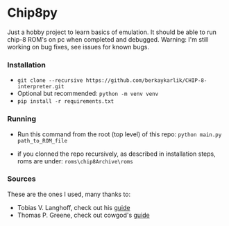 # Chip8py

Just a hobby project to learn basics of emulation.
It should be able to run chip-8 ROM's on pc when completed and debugged.
Warning: I'm still working on bug fixes, see issues for known bugs.

### Installation
* `git clone --recursive https://github.com/berkaykarlik/CHIP-8-interpreter.git`
* Optional but recommended: `python -m venv venv`
* `pip install -r requirements.txt`

### Running

* Run this command from the root (top level) of this repo:
`python main.py path_to_ROM_file`

* if you clonned the repo recursively, as described in installation steps, roms are under: `roms\chip8Archive\roms`

### Sources

These are the ones I used, many thanks to:

* Tobias V. Langhoff, check out his [guide](https://tobiasvl.github.io/blog/write-a-chip-8-emulator/)
* Thomas P. Greene, check out cowgod's [guide](http://devernay.free.fr/hacks/chip8/C8TECH10.HTM)
